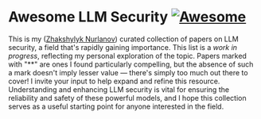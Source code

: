 # Awesome LLM Security [![Awesome](https://awesome.re/badge.svg)](https://awesome.re)

This is my ([Zhakshylyk Nurlanov](https://nurlanov.me/)) curated collection of papers on LLM security, a field that's rapidly gaining importance. This list is a *work in progress*, reflecting my personal exploration of the topic. Papers marked with "**" are ones I found particularly compelling, but the absence of such a mark doesn't imply lesser value — there's simply too much out there to cover! I invite your input to help expand and refine this resource. Understanding and enhancing LLM security is vital for ensuring the reliability and safety of these powerful models, and I hope this collection serves as a useful starting point for anyone interested in the field.

